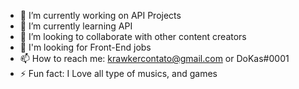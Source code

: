 
- 🔭 I’m currently working on API Projects
- 🌱 I’m currently learning API
- 👯 I’m looking to collaborate with other content creators
- 🤔 I'm looking for Front-End jobs
- 📫 How to reach me: krawkercontato@gmail.com or DoKas#0001
- ⚡ Fun fact: I Love all type of musics, and games



<!--
**Sidoria/Sidoria** is a ✨ _special_ ✨ repository because its `README.md` (this file) appears on your GitHub profile.

![image](https://user-images.githubusercontent.com/72222396/130806578-36405121-e8ac-4a0d-92de-1628bf376355.png)

Here are some ideas to get you started:

- 🔭 I’m currently working on ...
- 🌱 I’m currently learning ...
- 👯 I’m looking to collaborate on ...
- 🤔 I’m looking for help with ...
- 💬 Ask me about ...
- 📫 How to reach me: ...
- 😄 Pronouns: ...
- ⚡ Fun fact: ...
-->
